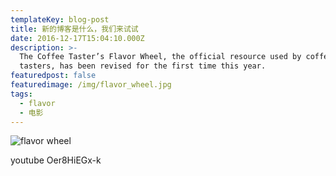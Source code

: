 ```yaml
---
templateKey: blog-post
title: 新的博客是什么，我们来试试
date: 2016-12-17T15:04:10.000Z
description: >-
  The Coffee Taster’s Flavor Wheel, the official resource used by coffee
  tasters, has been revised for the first time this year.
featuredpost: false
featuredimage: /img/flavor_wheel.jpg
tags:
  - flavor
  - 电影
---
```

![flavor wheel](/img/flavor_wheel.jpg)

youtube Oer8HiEGx-k
